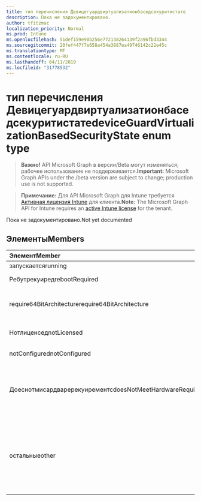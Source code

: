 ```yaml
---
title: тип перечисления Девицегуардвиртуализатионбаседсекуритистате
description: Пока не задокументировано.
author: tfitzmac
localization_priority: Normal
ms.prod: Intune
ms.openlocfilehash: 51def159e90b256e772138264139f2a96fbd3344
ms.sourcegitcommit: 20fef447f7e658a454a3887ea49746142c22e45c
ms.translationtype: MT
ms.contentlocale: ru-RU
ms.lasthandoff: 04/11/2019
ms.locfileid: "31778532"
---
```

# <a name="deviceguardvirtualizationbasedsecuritystate-enum-type"></a><span data-ttu-id="b0e36-103">тип перечисления Девицегуардвиртуализатионбаседсекуритистате</span><span class="sxs-lookup"><span data-stu-id="b0e36-103">deviceGuardVirtualizationBasedSecurityState enum type</span></span>

> <span data-ttu-id="b0e36-104">**Важно!** API Microsoft Graph в версии/Beta могут изменяться; рабочее использование не поддерживается.</span><span class="sxs-lookup"><span data-stu-id="b0e36-104">**Important:** Microsoft Graph APIs under the /beta version are subject to change; production use is not supported.</span></span>

> <span data-ttu-id="b0e36-105">**Примечание:** Для API Microsoft Graph для Intune требуется [Активная лицензия Intune](https://go.microsoft.com/fwlink/?linkid=839381) для клиента.</span><span class="sxs-lookup"><span data-stu-id="b0e36-105">**Note:** The Microsoft Graph API for Intune requires an [active Intune license](https://go.microsoft.com/fwlink/?linkid=839381) for the tenant.</span></span>

<span data-ttu-id="b0e36-106">Пока не задокументировано.</span><span class="sxs-lookup"><span data-stu-id="b0e36-106">Not yet documented</span></span>

## <a name="members"></a><span data-ttu-id="b0e36-107">Элементы</span><span class="sxs-lookup"><span data-stu-id="b0e36-107">Members</span></span>
|<span data-ttu-id="b0e36-108">Элемент</span><span class="sxs-lookup"><span data-stu-id="b0e36-108">Member</span></span>|<span data-ttu-id="b0e36-109">Значение</span><span class="sxs-lookup"><span data-stu-id="b0e36-109">Value</span></span>|<span data-ttu-id="b0e36-110">Описание</span><span class="sxs-lookup"><span data-stu-id="b0e36-110">Description</span></span>|
|:---|:---|:---|
|<span data-ttu-id="b0e36-111">запускается</span><span class="sxs-lookup"><span data-stu-id="b0e36-111">running</span></span>|<span data-ttu-id="b0e36-112">нуль</span><span class="sxs-lookup"><span data-stu-id="b0e36-112">0</span></span>|<span data-ttu-id="b0e36-113">Запущено</span><span class="sxs-lookup"><span data-stu-id="b0e36-113">Running</span></span>|
|<span data-ttu-id="b0e36-114">Ребутрекуиред</span><span class="sxs-lookup"><span data-stu-id="b0e36-114">rebootRequired</span></span>|<span data-ttu-id="b0e36-115">1,1</span><span class="sxs-lookup"><span data-stu-id="b0e36-115">1</span></span>|<span data-ttu-id="b0e36-116">Обязательный корень</span><span class="sxs-lookup"><span data-stu-id="b0e36-116">Root required</span></span>|
|<span data-ttu-id="b0e36-117">require64BitArchitecture</span><span class="sxs-lookup"><span data-stu-id="b0e36-117">require64BitArchitecture</span></span>|<span data-ttu-id="b0e36-118">2</span><span class="sxs-lookup"><span data-stu-id="b0e36-118">2</span></span>|<span data-ttu-id="b0e36-119">необходима разрядная архитектура 64</span><span class="sxs-lookup"><span data-stu-id="b0e36-119">64 bit architecture required</span></span>|
|<span data-ttu-id="b0e36-120">Нотлиценсед</span><span class="sxs-lookup"><span data-stu-id="b0e36-120">notLicensed</span></span>|<span data-ttu-id="b0e36-121">4</span><span class="sxs-lookup"><span data-stu-id="b0e36-121">3</span></span>|<span data-ttu-id="b0e36-122">Не лицензировано</span><span class="sxs-lookup"><span data-stu-id="b0e36-122">Not licensed</span></span>|
|<span data-ttu-id="b0e36-123">notConfigured</span><span class="sxs-lookup"><span data-stu-id="b0e36-123">notConfigured</span></span>|<span data-ttu-id="b0e36-124">SP4</span><span class="sxs-lookup"><span data-stu-id="b0e36-124">4</span></span>|<span data-ttu-id="b0e36-125">Не настроено</span><span class="sxs-lookup"><span data-stu-id="b0e36-125">Not configured</span></span>|
|<span data-ttu-id="b0e36-126">Доеснотмисардваререкуирементс</span><span class="sxs-lookup"><span data-stu-id="b0e36-126">doesNotMeetHardwareRequirements</span></span>|<span data-ttu-id="b0e36-127">17:00</span><span class="sxs-lookup"><span data-stu-id="b0e36-127">5</span></span>|<span data-ttu-id="b0e36-128">Система не соответствует требованиям к оборудованию</span><span class="sxs-lookup"><span data-stu-id="b0e36-128">System does not meet hardware requirements</span></span>|
|<span data-ttu-id="b0e36-129">остальные</span><span class="sxs-lookup"><span data-stu-id="b0e36-129">other</span></span>|<span data-ttu-id="b0e36-130">42</span><span class="sxs-lookup"><span data-stu-id="b0e36-130">42</span></span>|<span data-ttu-id="b0e36-131">Остальные.</span><span class="sxs-lookup"><span data-stu-id="b0e36-131">Other.</span></span> <span data-ttu-id="b0e36-132">Дополнительные сведения см. в журналах событий в Microsoft Windows Девицегуард.</span><span class="sxs-lookup"><span data-stu-id="b0e36-132">Event logs in microsoft-Windows-DeviceGuard have more details.</span></span>|





